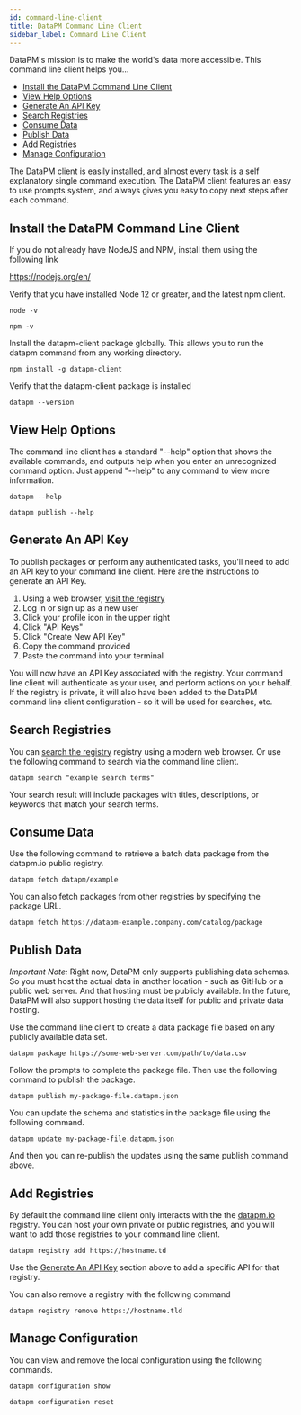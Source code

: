 ```yaml
---
id: command-line-client
title: DataPM Command Line Client
sidebar_label: Command Line Client
---
```


DataPM's mission is to make the world's data more accessible. This command line client helps you...

-   [Install the DataPM Command Line Client](#install-the-datapm-command-line-client)
-   [View Help Options](#view-help-options)
-   [Generate An API Key](#generate-an-api-key)
-   [Search Registries](#search-registries)
-   [Consume Data](#consume-data)
-   [Publish Data](#publish-data)
-   [Add Registries](#add-registries)
-   [Manage Configuration](#manage-configuration)

The DataPM client is easily installed, and almost every task is a self explanatory single command execution. The DataPM client features an easy to use prompts system, and always gives you easy to copy next steps after each command.

## Install the DataPM Command Line Client

If you do not already have NodeJS and NPM, install them using the following link

https://nodejs.org/en/

Verify that you have installed Node 12 or greater, and the latest npm client.

```text
node -v

npm -v
```

Install the datapm-client package globally. This allows you to run the datapm command from any working directory.

```text
npm install -g datapm-client
```

Verify that the datapm-client package is installed

```text
datapm --version
```

## View Help Options

The command line client has a standard "--help" option that shows the available commands, and outputs help when you enter an unrecognized command option. Just append "--help" to any command to view more information.

```text
datapm --help

datapm publish --help
```

## Generate An API Key

To publish packages or perform any authenticated tasks, you'll need to add an API key to your command line client. Here are the instructions to generate an API Key.

1. Using a web browser, [visit the registry](/)
1. Log in or sign up as a new user
1. Click your profile icon in the upper right
1. Click "API Keys"
1. Click "Create New API Key"
1. Copy the command provided
1. Paste the command into your terminal

You will now have an API Key associated with the registry. Your command line client will authenticate as your user, and perform actions on your behalf. If the registry is private, it will also have been added to the DataPM command line client configuration - so it will be used for searches, etc.

## Search Registries

You can [search the registry](/) registry using a modern web browser. Or use the following command to search via the command line client.

```text
datapm search "example search terms"
```

Your search result will include packages with titles, descriptions, or keywords that match your search terms.

## Consume Data

Use the following command to retrieve a batch data package from the datapm.io public registry.

```text
datapm fetch datapm/example
```

You can also fetch packages from other registries by specifying the package URL.

```text
datapm fetch https://datapm-example.company.com/catalog/package
```

## Publish Data

_Important Note:_ Right now, DataPM only supports publishing data schemas. So you must host the actual data in another location - such as GitHub or a public web server. And that hosting must be publicly available. In the future, DataPM will also support hosting the data itself for public and private data hosting.

Use the command line client to create a data package file based on any publicly available data set.

```text
datapm package https://some-web-server.com/path/to/data.csv
```

Follow the prompts to complete the package file. Then use the following command to publish the package.

```text
datapm publish my-package-file.datapm.json
```

You can update the schema and statistics in the package file using the following command.

```text
datapm update my-package-file.datapm.json
```

And then you can re-publish the updates using the same publish command above.

## Add Registries

By default the command line client only interacts with the the [datapm.io](https://datapm.io) registry. You can host your own private or public registries, and you will want to add those registries to your command line client.

```text
datapm registry add https://hostname.td
```

Use the [Generate An API Key](#generate-an-api-key) section above to add a specific API for that registry.

You can also remove a registry with the following command

```text
datapm registry remove https://hostname.tld
```

## Manage Configuration

You can view and remove the local configuration using the following commands.

```text
datapm configuration show

datapm configuration reset
```
